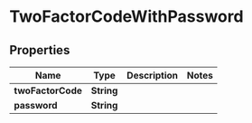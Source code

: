 # TwoFactorCodeWithPassword

## Properties
Name | Type | Description | Notes
------------ | ------------- | ------------- | -------------
**twoFactorCode** | **String** |  | 
**password** | **String** |  | 
